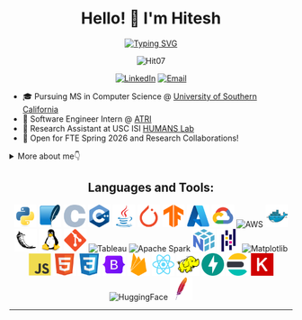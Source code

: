 <h1 align="center"> Hello! 👋 I'm Hitesh </h1>

<div align="center">
  
[![Typing SVG](https://readme-typing-svg.herokuapp.com?font=Fira+Code&pause=1000&color=2E9AFE&center=true&vCenter=true&random=false&width=600&lines=MS+CS+Student+%40+USC;Software+Engineer+Intern+%40+ATRI;Research+Assistant+%40+USC+ISI;AI+%26+Machine+Learning+Enthusiast;Building+the+Future+with+Data)](https://git.io/typing-svg)
</div>

<p align="center"> 
    <img src="https://komarev.com/ghpvc/?username=Hit07n&label=Profile%20views&color=0e75b7&style=flat" alt="Hit07" /> 
</p>

<p align="center">
  <a href="https://www.linkedin.com/in/hiteshn007/"><img src="https://img.shields.io/badge/-LinkedIn-blue?style=flat-square&logo=Linkedin&logoColor=white&link=https://www.linkedin.com/in/hiteshn007/" alt="LinkedIn"></a>
<!--   <a href="https://tinyurl.com/6hzxjfav"><img src="https://img.shields.io/badge/-Resume-critical?style=flat-square&logo=Google%20Drive&logoColor=white&<link>" alt="Resume"></a> -->
  <a href="mailto:hiteshna@usc.edu"><img src="https://img.shields.io/badge/-Email-red?style=flat-square&logo=Gmail&logoColor=white&link=mailto:your.email@gmail.com" alt="Email"></a>
</p>

* 🎓 Pursuing MS in Computer Science @ [University of Southern California](https://www.usc.edu/)
* 💼 Software Engineer Intern @ [ATRI](https://atri.usc.edu/)
* 🔬 Research Assistant at USC ISI [HUMANS Lab](http://www.emilio.ferrara.name/code/)
* 🌱 Open for FTE Spring 2026 and Research Collaborations!

<details>
  <summary>More about me👇</summary>

 
- 🏆 HackSC'24 SoCal Runner-up 
- 🌱 Currently exploring LLMs and Vector Databases

  
</details>



<h2 align="center">Languages and Tools:</h2>

<p align="center"> <img src="https://raw.githubusercontent.com/devicons/devicon/master/icons/python/python-original.svg" alt="Python" width="40" height="40"/> <img src="https://raw.githubusercontent.com/devicons/devicon/master/icons/sqlite/sqlite-original.svg" alt="SQL" width="40" height="40"/> <img src="https://raw.githubusercontent.com/devicons/devicon/master/icons/c/c-original.svg" alt="C" width="40" height="40"/> <img src="https://raw.githubusercontent.com/devicons/devicon/master/icons/cplusplus/cplusplus-original.svg" alt="C++" width="40" height="40"/> <img src="https://raw.githubusercontent.com/devicons/devicon/master/icons/java/java-original.svg" alt="Java" width="40" height="40"/> <img src="https://raw.githubusercontent.com/devicons/devicon/master/icons/pytorch/pytorch-original.svg" alt="PyTorch" width="40" height="40"/> <img src="https://raw.githubusercontent.com/devicons/devicon/master/icons/tensorflow/tensorflow-original.svg" alt="TensorFlow" width="40" height="40"/> <img src="https://raw.githubusercontent.com/devicons/devicon/master/icons/azure/azure-original.svg" alt="Azure" width="40" height="40"/> <img src="https://raw.githubusercontent.com/devicons/devicon/master/icons/googlecloud/googlecloud-original.svg" alt="GCP" width="40" height="40"/> <img src="https://www.vectorlogo.zone/logos/amazon_aws/amazon_aws-icon.svg" alt="AWS" width="40" height="40"/> <img src="https://raw.githubusercontent.com/devicons/devicon/master/icons/docker/docker-original.svg" alt="Docker" width="40" height="40"/> <img src="https://raw.githubusercontent.com/devicons/devicon/master/icons/flask/flask-original.svg" alt="Flask" width="40" height="40"/> <img src="https://raw.githubusercontent.com/devicons/devicon/master/icons/linux/linux-original.svg" alt="Linux" width="40" height="40"/> <img src="https://raw.githubusercontent.com/devicons/devicon/master/icons/git/git-original.svg" alt="Git" width="40" height="40"/> <img src="https://www.svgrepo.com/show/354428/tableau-icon.svg" alt="Tableau" width="40" height="40"/> <img src="https://upload.wikimedia.org/wikipedia/commons/f/f3/Apache_Spark_logo.svg" alt="Apache Spark" width="40" height="40"/> <img src="https://raw.githubusercontent.com/devicons/devicon/master/icons/numpy/numpy-original.svg" alt="NumPy" width="40" height="40"/> <img src="https://raw.githubusercontent.com/devicons/devicon/master/icons/pandas/pandas-original.svg" alt="Pandas" width="40" height="40"/> <img src="https://matplotlib.org/stable/_images/sphx_glr_logos2_001.png" alt="Matplotlib" width="40" height="40"/> <img src="https://raw.githubusercontent.com/devicons/devicon/master/icons/javascript/javascript-original.svg" alt="JavaScript" width="40" height="40"/> <img src="https://raw.githubusercontent.com/devicons/devicon/master/icons/html5/html5-original.svg" alt="HTML5" width="40" height="40"/> <img src="https://raw.githubusercontent.com/devicons/devicon/master/icons/css3/css3-original.svg" alt="CSS3" width="40" height="40"/> <img src="https://raw.githubusercontent.com/devicons/devicon/master/icons/bootstrap/bootstrap-original.svg" alt="Bootstrap" width="40" height="40"/> <img src="https://raw.githubusercontent.com/devicons/devicon/master/icons/firebase/firebase-plain.svg" alt="Firebase" width="40" height="40"/> <img src="https://raw.githubusercontent.com/devicons/devicon/master/icons/react/react-original.svg" alt="React" width="40" height="40"/> <img src="https://raw.githubusercontent.com/devicons/devicon/master/icons/hadoop/hadoop-original.svg" alt="Hadoop" width="40" height="40"/> <img src="https://raw.githubusercontent.com/devicons/devicon/master/icons/fastapi/fastapi-original.svg" alt="FastAPI" width="40" height="40"/> <img src="https://raw.githubusercontent.com/devicons/devicon/master/icons/elasticsearch/elasticsearch-original.svg" alt="Elasticsearch" width="40" height="40"/> <img  <img src="https://raw.githubusercontent.com/devicons/devicon/master/icons/keras/keras-original.svg" alt="Keras" width="40" height="40"/> <img src="https://huggingface.co/front/assets/huggingface_logo-noborder.svg" alt="HuggingFace" width="40" height="40"/> <img src="https://raw.githubusercontent.com/devicons/devicon/master/icons/apache/apache-original.svg" alt="Apache" width="40" height="40"/> </p>



<!--
<div align="center">
<img src="https://github-readme-stats.vercel.app/api?username=Hit07&show_icons=true&theme=apprentice&hide_border=true" alt="Hitesh's GitHub Stats" />
<img src="https://github-readme-stats.vercel.app/api/top-langs/?username=Hit07&layout=compact&theme=apprentice&hide_border=true" alt="Top Languages" />

<p align="right"> <img src="https://profile-counter.glitch.me/Hit07/count.svg" alt="Visitor Count"/> </p>
</div> -->

----



